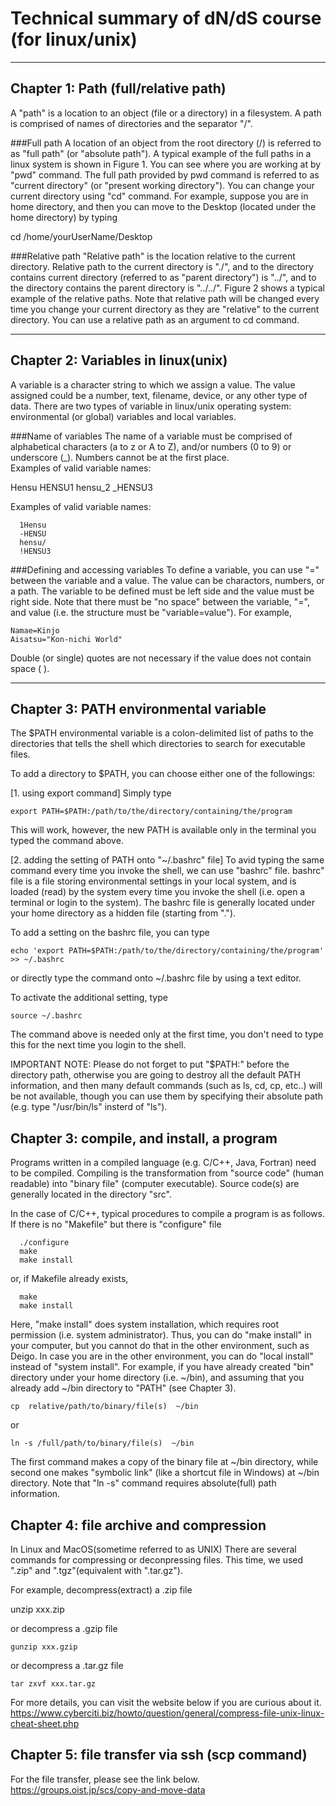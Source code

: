 # Technical summary of dN/dS course (for linux/unix)


--------------------------------------------------------------------------------
## Chapter 1: Path (full/relative path)
A "path" is a location to an object (file or a directory) in a filesystem. A path is comprised of names of directories and the separator "/".

###Full path
A location of an object from the root directory (/) is referred to as "full path" (or "absolute path"). A typical example of the full paths in a linux system is shown in Figure 1.
<FIg1>
You can see where you are working at by "pwd" command. The full path provided by pwd command is referred to as "current directory" (or "present working directory"). You can change your current directory using "cd" command. For example, suppose you are in home directory, and then you can move to the Desktop (located under the home directory) by typing


  cd /home/yourUserName/Desktop


###Relative path
"Relative path" is the location relative to the current directory. Relative path to the current directory is "./", and to the directory contains current directory (referred to as "parent directory") is "../", and to the directory contains the parent directory is "../../".
Figure 2 shows a typical example of the relative paths. Note that relative path will be changed every time you change your current directory as they are "relative" to the current directory. You can use a relative path as an argument to cd command.
<Fig2>

--------------------------------------------------------------------------------
## Chapter 2: Variables in linux(unix)

A variable is a character string to which we assign a value. The value assigned could be a number, text, filename, device, or any other type of data. There are two types of variable in linux/unix operating system: environmental (or global) variables and local variables.

###Name of variables
The name of a variable must be comprised of alphabetical characters (a to z or A to Z), and/or numbers (0 to 9) or underscore (_). Numbers cannot be at the first place.  
Examples of valid variable names:

  Hensu
  HENSU1
  hensu_2
  _HENSU3

Examples of valid variable names:
```
  1Hensu
  -HENSU
  hensu/
  !HENSU3
```

###Defining and accessing variables
To define a variable, you can use "=" between the variable and a value. The value can be charactors, numbers, or a path. The variable to be defined must be left side and the value must be right side. Note that there must be "no space" between the variable, "=", and value (i.e. the structure must be "variable=value").
For example,
```
Namae=Kinjo
Aisatsu="Kon-nichi World"
```
Double (or single) quotes are not necessary if the value does not contain space ( ). 

--------------------------------------------------------------------------------
## Chapter 3: PATH environmental variable

The $PATH environmental variable is a colon-delimited list of paths to the directories that tells the shell which directories to search for executable files.

To add a directory to $PATH, you can choose either one of the followings:

[1. using export command]
Simply type
```
export PATH=$PATH:/path/to/the/directory/containing/the/program
```
This will work, however, the new PATH is available only in the terminal you typed the command above.


[2. adding the setting of PATH onto "~/.bashrc" file]
To avid typing the same command every time you invoke the shell, we can use "bashrc" file. bashrc" file is a file storing environmental settings in your local system, and is loaded (read) by the system every time you invoke the shell (i.e. open a terminal or login to the system). The bashrc file is generally located under your home directory as a hidden file (starting from ".").
  
To add a setting on the bashrc file, you can type

```
echo 'export PATH=$PATH:/path/to/the/directory/containing/the/program' >> ~/.bashrc
```

or directly type the command onto ~/.bashrc file by using a text editor.
  
To activate the additional setting, type

```
source ~/.bashrc
```

The command above is needed only at the first time, you don't need to type this for the next time you login to the shell.

IMPORTANT NOTE: Please do not forget to put "$PATH:" before the directory path, otherwise you are going to destroy all the default PATH information, and then many default commands (such as ls, cd, cp, etc..) will be not available, though you can use them by specifying their absolute path (e.g. type "/usr/bin/ls" insterd of "ls").


## Chapter 3: compile, and install, a program

Programs written in a compiled language (e.g. C/C++, Java, Fortran) need to be compiled. Compiling is the transformation from "source code" (human readable) into "binary file" (computer executable). Source code(s) are generally located in the directory "src".

In the case of C/C++, typical procedures to compile a program is as follows.
If there is no "Makefile" but there is "configure" file

```
  ./configure
  make
  make install
```

or, if Makefile already exists,

```
  make
  make install
```

Here, "make install" does system installation, which requires root permission (i.e. system administrator). Thus, you can do "make install" in your computer, but you cannot do that in the other environment, such as Deigo.
In case you are in the other environment, you can do "local install" instead of "system install". For example, if you have already created "bin" directory under your home directory (i.e. ~/bin), and assuming that you already add ~/bin directory to "PATH" (see Chapter 3).

    cp  relative/path/to/binary/file(s)  ~/bin

or

    ln -s /full/path/to/binary/file(s)  ~/bin

The first command makes a copy of the binary file at ~/bin directory, while second one makes "symbolic link" (like a shortcut file in Windows) at ~/bin directory. Note that "ln -s" command requires absolute(full) path information.


## Chapter 4: file archive and compression 

In Linux and MacOS(sometime referred to as UNIX) There are several commands for compressing or deconpressing files. This time, we used ".zip" and ".tgz"(equivalent with ".tar.gz").

For example, decompress(extract) a .zip file

  unzip xxx.zip

or decompress a .gzip file

    gunzip xxx.gzip

or decompress a .tar.gz file

    tar zxvf xxx.tar.gz

For more details, you can visit the website below if you are curious about it.
https://www.cyberciti.biz/howto/question/general/compress-file-unix-linux-cheat-sheet.php


## Chapter 5: file transfer via ssh (scp command)

For the file transfer, please see the link below.
https://groups.oist.jp/scs/copy-and-move-data

